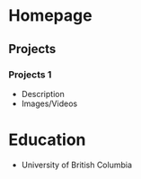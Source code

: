 # Homepage

## Projects
### Projects 1
- Description
- Images/Videos

# Education
- University of British Columbia
